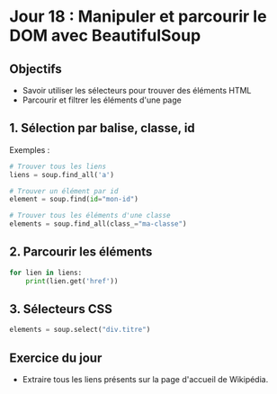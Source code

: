 # Jour 18 : Manipuler et parcourir le DOM avec BeautifulSoup

## Objectifs
- Savoir utiliser les sélecteurs pour trouver des éléments HTML
- Parcourir et filtrer les éléments d'une page

## 1. Sélection par balise, classe, id
Exemples :
```python
# Trouver tous les liens
liens = soup.find_all('a')

# Trouver un élément par id
element = soup.find(id="mon-id")

# Trouver tous les éléments d'une classe
elements = soup.find_all(class_="ma-classe")
```

## 2. Parcourir les éléments
```python
for lien in liens:
    print(lien.get('href'))
```

## 3. Sélecteurs CSS
```python
elements = soup.select("div.titre")
```

## Exercice du jour
- Extraire tous les liens présents sur la page d'accueil de Wikipédia. 